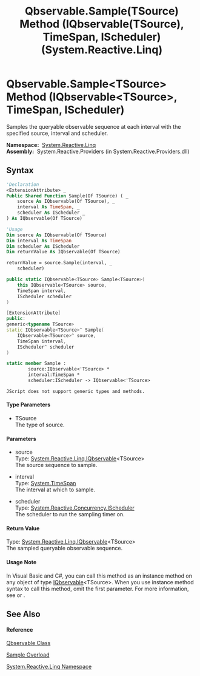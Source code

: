 ﻿---
title: Qbservable.Sample(TSource) Method (IQbservable(TSource), TimeSpan, IScheduler) (System.Reactive.Linq)
TOCTitle: Sample(TSource) Method (IQbservable(TSource), TimeSpan, IScheduler)
ms:assetid: M:System.Reactive.Linq.Qbservable.Sample``1(System.Reactive.Linq.IQbservable{``0},System.TimeSpan,System.Reactive.Concurrency.IScheduler)
ms:mtpsurl: https://msdn.microsoft.com/en-us/library/Hh229020(v=VS.103)
ms:contentKeyID: 36068437
ms.date: 06/28/2011
mtps_version: v=VS.103
dev_langs:
- vb
- csharp
- c++
- fsharp
- jscript
---

# Qbservable.Sample\<TSource\> Method (IQbservable\<TSource\>, TimeSpan, IScheduler)

Samples the queryable observable sequence at each interval with the specified source, interval and scheduler.

**Namespace:**  [System.Reactive.Linq](hh211929\(v=vs.103\).md)  
**Assembly:**  System.Reactive.Providers (in System.Reactive.Providers.dll)

## Syntax

``` vb
'Declaration
<ExtensionAttribute> _
Public Shared Function Sample(Of TSource) ( _
    source As IQbservable(Of TSource), _
    interval As TimeSpan, _
    scheduler As IScheduler _
) As IQbservable(Of TSource)
```

``` vb
'Usage
Dim source As IQbservable(Of TSource)
Dim interval As TimeSpan
Dim scheduler As IScheduler
Dim returnValue As IQbservable(Of TSource)

returnValue = source.Sample(interval, _
    scheduler)
```

``` csharp
public static IQbservable<TSource> Sample<TSource>(
    this IQbservable<TSource> source,
    TimeSpan interval,
    IScheduler scheduler
)
```

``` c++
[ExtensionAttribute]
public:
generic<typename TSource>
static IQbservable<TSource>^ Sample(
    IQbservable<TSource>^ source, 
    TimeSpan interval, 
    IScheduler^ scheduler
)
```

``` fsharp
static member Sample : 
        source:IQbservable<'TSource> * 
        interval:TimeSpan * 
        scheduler:IScheduler -> IQbservable<'TSource> 
```

``` jscript
JScript does not support generic types and methods.
```

#### Type Parameters

  - TSource  
    The type of source.

#### Parameters

  - source  
    Type: [System.Reactive.Linq.IQbservable](hh229328\(v=vs.103\).md)\<TSource\>  
    The source sequence to sample.  

<!-- end list -->

  - interval  
    Type: [System.TimeSpan](https://msdn.microsoft.com/en-us/library/269ew577)  
    The interval at which to sample.  

<!-- end list -->

  - scheduler  
    Type: [System.Reactive.Concurrency.IScheduler](hh229149\(v=vs.103\).md)  
    The scheduler to run the sampling timer on.  

#### Return Value

Type: [System.Reactive.Linq.IQbservable](hh229328\(v=vs.103\).md)\<TSource\>  
The sampled queryable observable sequence.  

#### Usage Note

In Visual Basic and C\#, you can call this method as an instance method on any object of type [IQbservable](hh229328\(v=vs.103\).md)\<TSource\>. When you use instance method syntax to call this method, omit the first parameter. For more information, see [](https://msdn.microsoft.com/en-us/library/Bb384936) or [](https://msdn.microsoft.com/en-us/library/Bb383977).

## See Also

#### Reference

[Qbservable Class](hh211693\(v=vs.103\).md)

[Sample Overload](hh229445\(v=vs.103\).md)

[System.Reactive.Linq Namespace](hh211929\(v=vs.103\).md)

